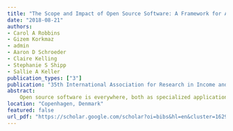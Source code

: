 ```yaml
---
title: "The Scope and Impact of Open Source Software: A Framework for Analysis and Preliminary Cost Estimates"
date: "2018-08-21"
authors:
- Carol A Robbins
- Gizem Korkmaz
- admin
- Aaron D Schroeder
- Claire Kelling
- Stephanie S Shipp
- Sallie A Keller
publication_types: ["3"]
publication: "35th International Association for Research in Income and Wealth General Conference"
abstract:
    Open source software is everywhere, both as specialized applications nurtured by devoted user communities, and as digital infrastructure underlying platforms used by millions daily. This type of software is developed, maintained, and extended both within the private sector and outside of it, through the contribution of people from businesses, universities, government research institutions, nonprofits, and as individuals. This paper proposes and prototypes a method to document the scope and impact of open source software created by these sectors, thereby extending existing measures of publicly-funded research output. We estimate the cost of developing packages for the open source software languages R, Python, Julia, and JavaScript, as well as re-use statistics for R packages. These reuse statistics are measures of relative value. We estimate that the resource cost for developing R Python, Julia, and JavaScript exceeds $3 billion dollars, based on 2017 costs. 
location: "Copenhagen, Denmark"
featured: false
url_pdf: "https://scholar.google.com/scholar?oi=bibs&hl=en&cluster=16290588106234930952"
---
```

